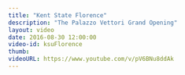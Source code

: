 ```yaml
---
title: "Kent State Florence"
description: "The Palazzo Vettori Grand Opening"
layout: video
date: 2016-08-30 12:00:00
video-id: ksuFlorence
thumb:
videoURL: https://www.youtube.com/v/pV6BNu8ddAk
---
```

